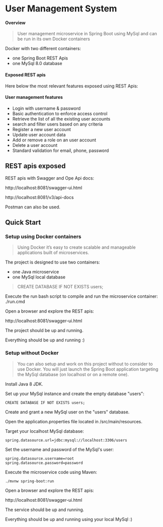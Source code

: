 # User Management System

#### Overview
>User management microservice in Spring Boot using MySql and can be run in its own Docker containers

Docker with two different containers:
* one Spring Boot REST Apis
* one MySql 8.0 database

#### Exposed REST apis
Here below the most relevant features exposed using REST Apis:

#### User management features

* Login with username & password
* Basic authentication to enforce access control
* Retrieve the list of all the existing user accounts
* search and filter users based on any criteria
* Register a new user account
* Update user account data 
* Add or remove a role on an user account
* Delete a user account
* Standard validation for email, phone, password

## REST apis exposed
REST apis with Swagger and Ope Api docs:

http://localhost:8081/swagger-ui.html

http://localhost:8081/v3/api-docs

Postman can also be used.

## Quick Start

### Setup using Docker containers
>Using Docker it’s easy to create scalable and manageable applications built of microservices.

The project is designed to use two containers:
* one Java microservice
* one MySql local database

> CREATE DATABASE IF NOT EXISTS users;

Execute the run bash script to compile and run the microservice container:
    ./run.cmd

Open a browser and explore the REST apis:

http://localhost:8081/swagger-ui.html

The project should be up and running.

Everything should be up and running :)


### Setup without Docker
>You can also setup and work on this project without to consider to use Docker.
You will just launch the Spring Boot application targeting the MySql database (on localhost or on a remote one).

Install Java 8 JDK.

Set up your MySql instance and create the empty database "users":

    CREATE DATABASE IF NOT EXISTS users;

Create and grant a new MySql user on the "users" database.

Open the application.properties file located in /src/main/resources.

Target your localhost MySql database:

    spring.datasource.url=jdbc:mysql://localhost:3306/users

Set the username and password of the MySql's user:

    spring.datasource.username=root
    spring.datasource.password=password

Execute the microservice code using Maven:

    ./mvnw spring-boot:run
    
Open a browser and explore the REST apis:

http://localhost:8081/swagger-ui.html

The service should be up and running.

Everything should be up and running using your local MySql :)
